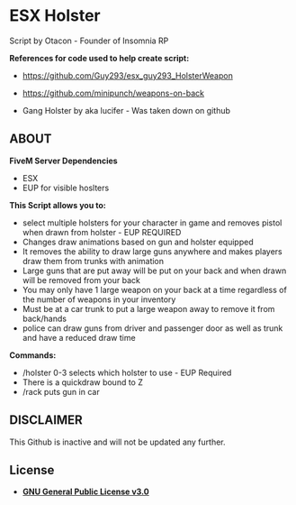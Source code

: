 # ESX Holster

Script by Otacon - Founder of Insomnia RP

**References for code used to help create script:**

- https://github.com/Guy293/esx_guy293_HolsterWeapon

- https://github.com/minipunch/weapons-on-back

- Gang Holster by aka lucifer - Was taken down on github

## ABOUT
**FiveM Server Dependencies**
- ESX
- EUP for visible hoslters

**This Script allows you to:**
- select multiple holsters for your character in game and removes pistol when drawn from holster - EUP REQUIRED
- Changes draw animations based on gun and holster equipped
- It removes the ability to draw large guns anywhere and makes players draw them from trunks with animation
- Large guns that are put away will be put on your back and when drawn will be removed from your back
- You may only have 1 large weapon on your back at a time regardless of the number of weapons in your inventory
- Must be at a car trunk to put a large weapon away to remove it from back/hands
- police can draw guns from driver and passenger door as well as trunk and have a reduced draw time
 
 **Commands:**
 - /holster 0-3 selects which holster to use - EUP Required
 - There is a quickdraw bound to Z
 - /rack puts gun in car
 
 ## DISCLAIMER
 
 This Github is inactive and will not be updated any further.
 
 ## License

- **[GNU General Public License v3.0](https://github.com/Dr-Otacon/esx_holster/blob/master/LICENSE)**
